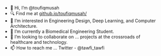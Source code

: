- 👋 Hi, I’m @toufiqmusah
- 🔍 Find me at <a href = "https://toufiqmusah.github.io/toufiqmusah/" target = "_blank">github.io/toufiqmusah/</a>
- 👀 I’m interested in Engineering Design, Deep Learning, and Computer Architecture.
- 🌱 I’m currently a Biomedical Engineering Student.
- 💞️ I’m looking to collaborate on ... projects at the crossroads of healthcare and technology.
- 📫 How to reach me ... Twitter - @tawfi_tawfi

<!---

# Add RT-DeTr Kaggle to Project. Should be nice.
toufiqmusah/toufiqmusah is a ✨ special ✨ repository because its `README.md` (this file) appears on your GitHub profile.
You can click the Preview link to take a look at your changes.
--->
